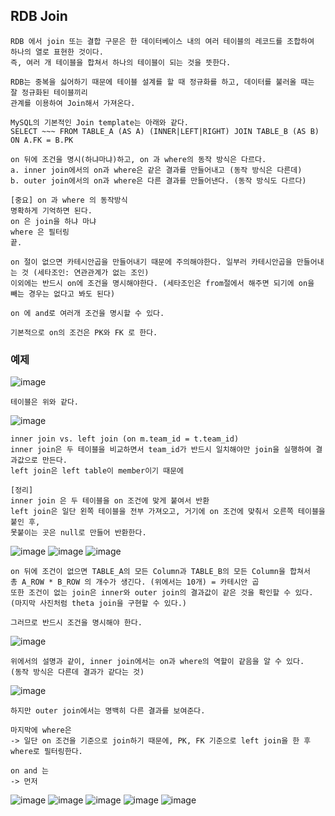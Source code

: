 ## RDB Join

    RDB 에서 join 또는 결합 구문은 한 데이터베이스 내의 여러 테이블의 레코드를 조합하여 하나의 열로 표현한 것이다.
    즉, 여러 개 테이블을 합쳐서 하나의 테이블이 되는 것을 뜻한다.

    RDB는 중복을 싫어하기 때문에 테이블 설계를 할 때 정규화를 하고, 데이터를 불러올 때는 잘 정규화된 테이블끼리
    관계를 이용하여 Join해서 가져온다.

    MySQL의 기본적인 Join template는 아래와 같다.
    SELECT ~~~ FROM TABLE_A (AS A) (INNER|LEFT|RIGHT) JOIN TABLE_B (AS B) ON A.FK = B.PK
    
    on 뒤에 조건을 명시(하냐마냐)하고, on 과 where의 동작 방식은 다르다. 
    a. inner join에서의 on과 where은 같은 결과를 만들어내고 (동작 방식은 다른데)
    b. outer join에서의 on과 where은 다른 결과를 만들어낸다. (동작 방식도 다르다)

    [중요] on 과 where 의 동작방식
    명확하게 기억하면 된다.
    on 은 join을 하냐 마냐
    where 은 필터링
    끝.

    on 절이 없으면 카테시안곱을 만들어내기 때문에 주의해야한다. 일부러 카테시안곱을 만들어내는 것 (세타조인: 연관관계가 없는 조인)
    이외에는 반드시 on에 조건을 명시해야한다. (세타조인은 from절에서 해주면 되기에 on을 빼는 경우는 없다고 봐도 된다)
    
    on 에 and로 여러개 조건을 명시할 수 있다.

    기본적으로 on의 조건은 PK와 FK 로 한다.

### 예제

![image](https://user-images.githubusercontent.com/19279163/133459303-7c805673-764a-49c7-a147-8fc39c35ed65.png)

    테이블은 위와 같다.

![image](https://user-images.githubusercontent.com/19279163/133465836-03a55553-9f64-4eae-a5ca-a39bc5391506.png)

    inner join vs. left join (on m.team_id = t.team_id)
    inner join은 두 테이블을 비교하면서 team_id가 반드시 일치해야만 join을 실행하여 결과값으로 만든다.
    left join은 left table이 member이기 때문에 

    [정리]
    inner join 은 두 테이블을 on 조건에 맞게 붙여서 반환
    left join은 일단 왼쪽 테이블을 전부 가져오고, 거기에 on 조건에 맞춰서 오른쪽 테이블을 붙인 후,
    못붙이는 곳은 null로 만들어 반환한다.

![image](https://user-images.githubusercontent.com/19279163/133459491-33b17697-c776-49bd-9c1d-3eec70833d56.png)
![image](https://user-images.githubusercontent.com/19279163/133459510-8a53bbdd-9047-4cdf-bbac-86926b52e018.png)
![image](https://user-images.githubusercontent.com/19279163/133467246-7de83643-3e30-4f31-ac6a-2919c6ed808a.png)

    on 뒤에 조건이 없으면 TABLE_A의 모든 Column과 TABLE_B의 모든 Column을 합쳐서
    총 A_ROW * B_ROW 의 개수가 생긴다. (위에서는 10개) = 카테시안 곱
    또한 조건이 없는 join은 inner와 outer join의 결과값이 같은 것을 확인할 수 있다.
    (마지막 사진처럼 theta join을 구현할 수 있다.)

    그러므로 반드시 조건을 명시해야 한다.

![image](https://user-images.githubusercontent.com/19279163/133467897-885e803f-8f64-48f3-bd74-931a1c3379bf.png)

    위에서의 설명과 같이, inner join에서는 on과 where의 역할이 같음을 알 수 있다.
    (동작 방식은 다른데 결과가 같다는 것)

![image](https://user-images.githubusercontent.com/19279163/133468286-a9976ae9-2477-46d1-8696-176c4cf4cfa6.png)

    하지만 outer join에서는 명백히 다른 결과를 보여준다.

    마지막에 where은
    -> 일단 on 조건을 기준으로 join하기 때문에, PK, FK 기준으로 left join을 한 후 where로 필터링한다.

    on and 는
    -> 먼저 



![image](https://user-images.githubusercontent.com/19279163/133451612-b7169ddb-731b-4f17-8a2b-3cebe08bb3f1.png)
![image](https://user-images.githubusercontent.com/19279163/133451672-714a93a2-fc4c-4e58-8abc-67688db566b3.png)
![image](https://user-images.githubusercontent.com/19279163/133451715-42e78877-245d-44d3-b7f0-b4067f55d4cc.png)
![image](https://user-images.githubusercontent.com/19279163/133451736-9a666fe7-d879-4c0f-9179-d1f4fe16817e.png)
![image](https://user-images.githubusercontent.com/19279163/133451753-04a305d6-4a5b-452d-b203-9b696c59fcee.png)
